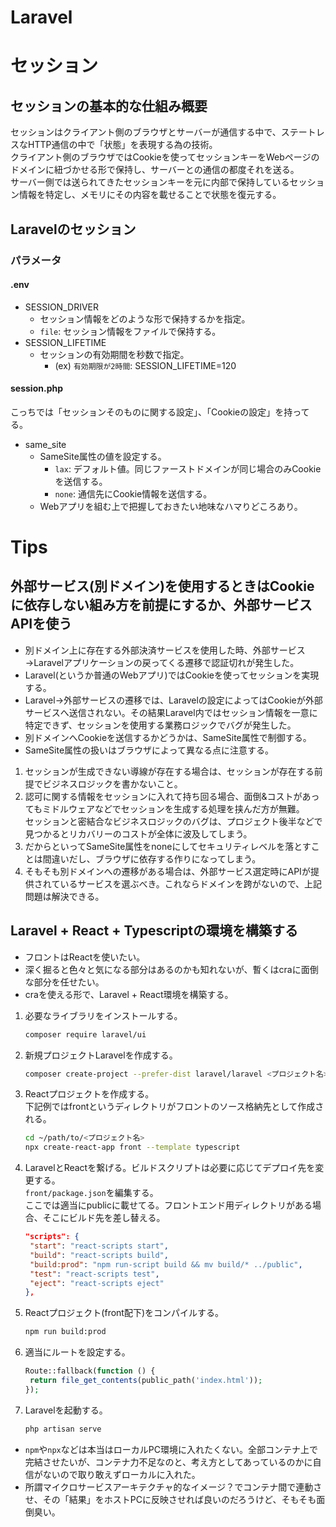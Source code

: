 # Laravel

# セッション
## セッションの基本的な仕組み概要
セッションはクライアント側のブラウザとサーバーが通信する中で、ステートレスなHTTP通信の中で「状態」を表現する為の技術。  
クライアント側のブラウザではCookieを使ってセッションキーをWebページのドメインに紐づかせる形で保持し、サーバーとの通信の都度それを送る。  
サーバー側では送られてきたセッションキーを元に内部で保持しているセッション情報を特定し、メモリにその内容を載せることで状態を復元する。
## Laravelのセッション
### パラメータ
#### .env
* SESSION_DRIVER
  + セッション情報をどのような形で保持するかを指定。
  + `file`: セッション情報をファイルで保持する。
* SESSION_LIFETIME
  + セッションの有効期間を秒数で指定。
    * (ex) `有効期限が2時間`: SESSION_LIFETIME=120
#### session.php
こっちでは「セッションそのものに関する設定」、「Cookieの設定」を持ってる。
* same_site
  * SameSite属性の値を設定する。
    * `lax`: デフォルト値。同じファーストドメインが同じ場合のみCookieを送信する。
    * `none`: 通信先にCookie情報を送信する。 
  * Webアプリを組む上で把握しておきたい地味なハマりどころあり。
    


# Tips
## 外部サービス(別ドメイン)を使用するときはCookieに依存しない組み方を前提にするか、外部サービスAPIを使う
* 別ドメイン上に存在する外部決済サービスを使用した時、外部サービス→Laravelアプリケーションの戻ってくる遷移で認証切れが発生した。
* Laravel(というか普通のWebアプリ)ではCookieを使ってセッションを実現する。
* Laravel→外部サービスの遷移では、Laravelの設定によってはCookieが外部サービスへ送信されない。その結果Laravel内ではセッション情報を一意に特定できず、セッションを使用する業務ロジックでバグが発生した。
* 別ドメインへCookieを送信するかどうかは、SameSite属性で制御する。
* SameSite属性の扱いはブラウザによって異なる点に注意する。

1. セッションが生成できない導線が存在する場合は、セッションが存在する前提でビジネスロジックを書かないこと。
2. 認可に関する情報をセッションに入れて持ち回る場合、面倒&コストがあってもミドルウェアなどでセッションを生成する処理を挟んだ方が無難。  
セッションと密結合なビジネスロジックのバグは、プロジェクト後半などで見つかるとリカバリーのコストが全体に波及してしまう。
3. だからといってSameSite属性をnoneにしてセキュリティレベルを落とすことは間違いだし、ブラウザに依存する作りになってしまう。
4. そもそも別ドメインへの遷移がある場合は、外部サービス選定時にAPIが提供されているサービスを選ぶべき。これならドメインを跨がないので、上記問題は解決できる。

## Laravel + React + Typescriptの環境を構築する
* フロントはReactを使いたい。
* 深く掘ると色々と気になる部分はあるのかも知れないが、暫くはcraに面倒な部分を任せたい。
* craを使える形で、Laravel + React環境を構築する。

1. 必要なライブラリをインストールする。
   ```bash
   composer require laravel/ui
   ```
2. 新規プロジェクトLaravelを作成する。
   ```bash
   composer create-project --prefer-dist laravel/laravel <プロジェクト名>
   ```
3. Reactプロジェクトを作成する。  
   下記例ではfrontというディレクトリがフロントのソース格納先として作成される。
   ```bash
   cd ~/path/to/<プロジェクト名>
   npx create-react-app front --template typescript
   ```
4. LaravelとReactを繋げる。ビルドスクリプトは必要に応じてデプロイ先を変更する。  
   `front/package.json`を編集する。  
   ここでは適当にpublicに載せてる。フロントエンド用ディレクトリがある場合、そこにビルド先を差し替える。  
   ```json
   "scripts": {
    "start": "react-scripts start",
    "build": "react-scripts build",
    "build:prod": "npm run-script build && mv build/* ../public",
    "test": "react-scripts test",
    "eject": "react-scripts eject"
   },
   ```
5. Reactプロジェクト(front配下)をコンパイルする。
   ```bash
   npm run build:prod
   ```
6. 適当にルートを設定する。
   ```php
   Route::fallback(function () {
    return file_get_contents(public_path('index.html'));
   });
   ```
7. Laravelを起動する。
   ```bash
   php artisan serve
   ```

* `npm`や`npx`などは本当はローカルPC環境に入れたくない。全部コンテナ上で完結させたいが、コンテナ力不足なのと、考え方としてあっているのかに自信がないので取り敢えずローカルに入れた。
* 所謂マイクロサービスアーキテクチャ的なイメージ？でコンテナ間で連動させ、その「結果」をホストPCに反映させれば良いのだろうけど、そもそも面倒臭い。